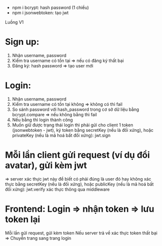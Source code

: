 - npm i bcrypt: hash password (1 chiều)
- npm i jsonwebtoken: tạo jwt

Luồng V1

# Sign up:
1. Nhận username, password
2. Kiểm tra username có tồn tại => nếu có đăng ký thất bại
3. Đăng ký: hash password => tạo user mới


# Login:
1. Nhận username, password
2. Kiểm tra username có tồn tại không => không có thì fail
3. So sánh password với hash_password trong cơ sở dữ liệu bằng bcrypt.compare => nếu không bằng thì fail
4. Nếu bằng thì login thành công
5. Muốn giữ được trạng thái login thì phải gửi cho client 1 token (jsonwebtoken - jwt), ký token bằng secretKey (nếu là đối xứng), hoặc privateKey (nếu là mã hoá bất đối xứng): jwt.sign


# Mỗi lần client gửi request (ví dụ đổi avatar), gửi kèm jwt 
=> server xác thực jwt này để biết có phải đúng là user đó hay không
xác thực bằng secretKey (nếu là đối xứng), hoặc publicKey (nếu là mã hoá bất đối xứng): jwt.verify
xác thực thông qua middleware


# Frontend: Login => nhận token => lưu token lại
Mỗi lần gửi request, gửi kèm token
Nếu server trả về xác thực token thất bại => Chuyển trang sang trang login